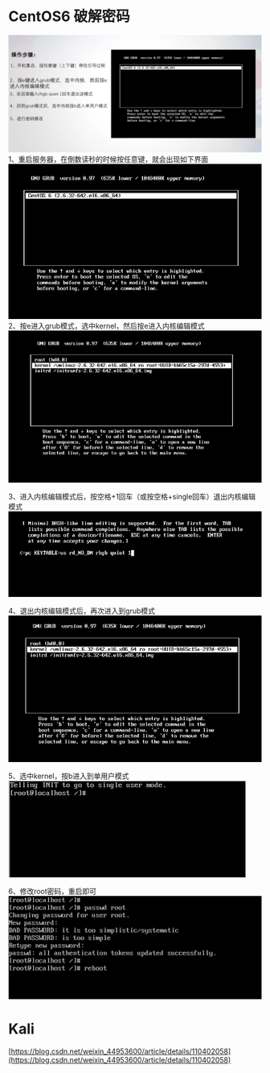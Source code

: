 # CentOS6 破解密码
![image.png](./images/20231018_0007005389.png)<br />1、重启服务器，在倒数读秒的时候按任意键，就会出现如下界面![image.png](./images/20231018_0007004002.png)<br />2、按e进入grub模式，选中kernel，然后按e进入内核编辑模式<br />![image.png](./images/20231018_0007012167.png)

3、进入内核编辑模式后，按空格+1回车（或按空格+single回车）退出内核编辑模式<br />![image.png](./images/20231018_0007027008.png)

4、退出内核编辑模式后，再次进入到grub模式<br />![image.png](./images/20231018_0007031170.png)

5、选中kernel，按b进入到单用户模式<br />![image.png](./images/20231018_0007039113.png)

6、修改root密码，重启即可<br />![image.png](./images/20231018_0007044843.png)
# Kali
[https://blog.csdn.net/weixin_44953600/article/details/110402058](https://blog.csdn.net/weixin_44953600/article/details/110402058)
